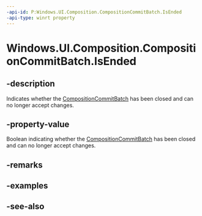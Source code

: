 ```yaml
---
-api-id: P:Windows.UI.Composition.CompositionCommitBatch.IsEnded
-api-type: winrt property
---
```


<!-- Property syntax
public bool IsEnded { get; }
-->

# Windows.UI.Composition.CompositionCommitBatch.IsEnded

## -description
Indicates whether the [CompositionCommitBatch](compositioncommitbatch.md) has been closed and can no longer accept changes.



## -property-value
Boolean indicating whether the [CompositionCommitBatch](compositioncommitbatch.md) has been closed and can no longer accept changes.

## -remarks

## -examples

## -see-also
